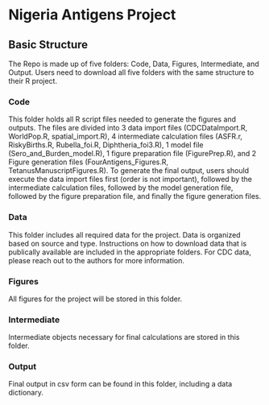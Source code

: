 # Nigeria Antigens Project

## Basic Structure

The Repo is made up of five folders: Code, Data, Figures, Intermediate, and Output. Users need to download all five folders with the same structure to their R project. 

### Code

This folder holds all R script files needed to generate the figures and outputs. The files are divided into 3 data import files (CDCDataImport.R, WorldPop.R, spatial_import.R), 4 intermediate calculation files (ASFR.r, RiskyBirths.R, Rubella_foi.R, Diphtheria_foi3.R), 1 model file (Sero_and_Burden_model.R), 1 figure preparation file (FigurePrep.R), and 2 Figure generation files (FourAntigens_Figures.R, TetanusManuscriptFigures.R). To generate the final output, users should execute the data import files first (order is not important), followed by the intermediate calculation files, followed by the model generation file, followed by the figure preparation file, and finally the figure generation files. 

### Data

This folder includes all required data for the project. Data is organized based on source and type. Instructions on how to download data that is publically available are included in the appropriate folders. For CDC data, please reach out to the authors for more information. 

### Figures

All figures for the project will be stored in this folder. 

### Intermediate

Intermediate objects necessary for final calculations are stored in this folder. 

### Output

Final output in csv form can be found in this folder, including a data dictionary. 